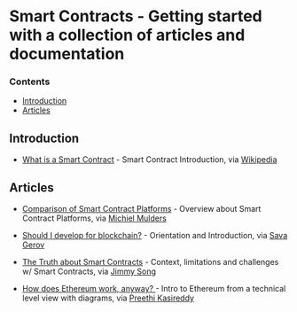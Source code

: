 # Smart Contracts - Getting started with a collection of articles and documentation

### Contents
- [Introduction](#introduction)
- [Articles](#articles)

## Introduction

- [What is a Smart Contract](https://en.m.wikipedia.org/wiki/Smart_contract) - Smart Contract Introduction, via [Wikipedia](https://en.wikipedia.org/)

## Articles

- [Comparison of Smart Contract Platforms](https://hackernoon.com/comparison-of-smart-contract-platforms-2796e34673b7) - Overview about Smart Contract Platforms, via [Michiel Mulders](https://hackernoon.com/@michielmulders)

- [Should I develop for blockchain?](https://medium.com/coinmonks/should-i-develop-for-blockchain-d3321a6faecd) - Orientation and Introduction, via [Sava Gerov](https://medium.com/@sgerov)

- [The Truth about Smart Contracts](https://medium.com/@jimmysong/the-truth-about-smart-contracts-ae825271811f) - Context, limitations and challenges w/ Smart Contracts, via [Jimmy Song](https://medium.com/@jimmysong)

- [How does Ethereum work, anyway?
](https://medium.com/@preethikasireddy/how-does-ethereum-work-anyway-22d1df506369) - Intro to Ethereum from a technical level view with diagrams, via [Preethi Kasireddy](https://medium.com/@preethikasireddy)